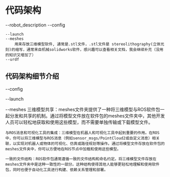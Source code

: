 # 代码架构
--robot_description
    --config
        
    --launch
    --meshes
        用来存放三维模型软件, 通常是.stl文件，.stl文件是 stereolithography(立体光刻)的缩写，通常来自机械solidworks软件，感兴趣可以查看相关文档，我会继续补充（没用的知识又增加了）
    --urdf 


## 代码架构细节介绍
--config 

--launch

--meshes
    三维模型共享：meshes文件夹提供了一种将三维模型与ROS软件包一起分发和共享的机制。通过将模型文件放在软件包的meshes文件夹中，其他开发人员可以轻松地获取和使用这些模型，而不需要单独传输或下载模型文件。

    与ROS消息和可视化工具的集成：三维模型在机器人和可视化工具中起到重要的作用。在ROS中，你可以将三维模型与ROS消息（例如sensor_msgs/PointCloud2或自定义消息）相关联，以实现对机器人或物体的可视化、仿真或路径规划等操作。通过将模型文件存放在软件包的meshes文件夹中，你可以方便地在ROS节点中加载和使用这些模型。

    一致的文件结构：ROS软件包通常遵循一致的文件结构和命名约定。将三维模型文件存放在meshes文件夹中是这种一致性的一部分。这种结构使得其他人能够更轻松地理解和使用软件包，同时也便于自动化工具进行构建、依赖关系管理和部署。

